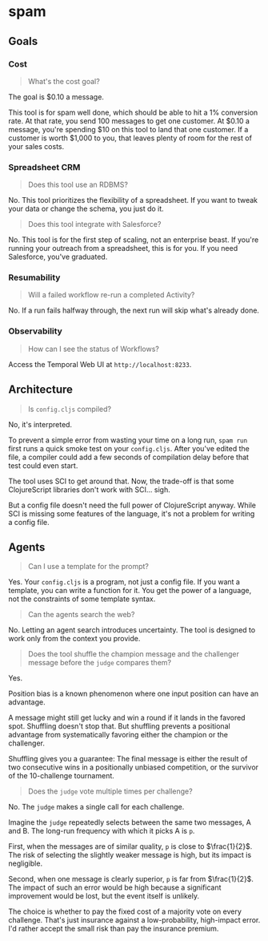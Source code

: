 # spam

## Goals

### Cost

> What's the cost goal?

The goal is $0.10 a message.

This tool is for spam well done, which should be able to hit a 1% conversion rate. At that rate, you send 100 messages to get one customer. At $0.10 a message, you're spending $10 on this tool to land that one customer. If a customer is worth $1,000 to you, that leaves plenty of room for the rest of your sales costs.

### Spreadsheet CRM

> Does this tool use an RDBMS?

No. This tool prioritizes the flexibility of a spreadsheet. If you want to tweak your data or change the schema, you just do it.

> Does this tool integrate with Salesforce?

No. This tool is for the first step of scaling, not an enterprise beast. If you're running your outreach from a spreadsheet, this is for you. If you need Salesforce, you've graduated.

### Resumability

> Will a failed workflow re-run a completed Activity?

No. If a run fails halfway through, the next run will skip what's already done.

### Observability

> How can I see the status of Workflows?

Access the Temporal Web UI at `http://localhost:8233`.

## Architecture

> Is `config.cljs` compiled?

No, it's interpreted.

To prevent a simple error from wasting your time on a long run, `spam run` first runs a quick smoke test on your `config.cljs`. After you've edited the file, a compiler could add a few seconds of compilation delay before that test could even start.

The tool uses SCI to get around that. Now, the trade-off is that some ClojureScript libraries don't work with SCI... sigh.

But a config file doesn't need the full power of ClojureScript anyway. While SCI is missing some features of the language, it's not a problem for writing a config file.

## Agents

> Can I use a template for the prompt?

Yes. Your `config.cljs` is a program, not just a config file. If you want a template, you can write a function for it. You get the power of a language, not the constraints of some template syntax.

> Can the agents search the web?

No. Letting an agent search introduces uncertainty. The tool is designed to work only from the context you provide.

> Does the tool shuffle the champion message and the challenger message before the `judge` compares them?

Yes.

Position bias is a known phenomenon where one input position can have an advantage.

A message might still get lucky and win a round if it lands in the favored spot. Shuffling doesn't stop that. But shuffling prevents a positional advantage from systematically favoring either the champion or the challenger.

Shuffling gives you a guarantee: The final message is either the result of two consecutive wins in a positionally unbiased competition, or the survivor of the 10-challenge tournament.

> Does the `judge` vote multiple times per challenge?

No. The `judge` makes a single call for each challenge.

Imagine the `judge` repeatedly selects between the same two messages, A and B. The long-run frequency with which it picks A is `p`.

First, when the messages are of similar quality, `p` is close to $\frac{1}{2}$. The risk of selecting the slightly weaker message is high, but its impact is negligible.

Second, when one message is clearly superior, `p` is far from $\frac{1}{2}$. The impact of such an error would be high because a significant improvement would be lost, but the event itself is unlikely.

The choice is whether to pay the fixed cost of a majority vote on every challenge. That's just insurance against a low-probability, high-impact error. I'd rather accept the small risk than pay the insurance premium.
